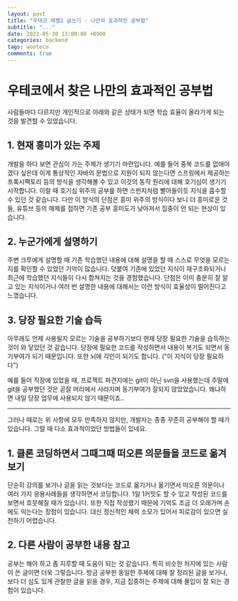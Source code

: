 ```yaml
---
layout: post
title: "우테코 레벨2 글쓰기 - 나만의 효과적인 공부법"
subtitle: "..."
date: 2022-05-30 13:00:00 +0900
categories: backend
tags: wooteco
comments: true
---
```


# 우테코에서 찾은 나만의 효과적인 공부법

사람들마다 다르지만 개인적으로 아래와 같은 상태가 되면 학습 효율이 올라가게 되는 것을 발견할 수 있었습니다.

## 1. 현재 흥미가 있는 주제

개발을 하다 보면 관심이 가는 주제가 생기기 마련입니다.
예를 들어 중복 코드를 없애야겠다 싶은데 이게 통상적인 자바의 문법으로 지원이 되지 않는다면
스프링에서 제공하는 프록시팩토리 등의 방식을 생각해볼 수 있고 이것의 동작 원리에 대해 호기심이 생기기 시작합니다.
이럴 때 호기심 위주의 공부를 하면 스펀지처럼 빨아들이듯 지식을 흡수할 수 있던 것 같습니다.
다만 이 방식의 단점은 흥미 위주의 방식이다 보니 더 흥미로운 것들, 유튜브 등의 매체를 접하면
기존 공부 흥미도가 낮아져서 집중이 안 되는 현상이 있습니다.

## 2. 누군가에게 설명하기

주변 크루에게 설명할 때 기존 학습했던 내용에 대해 설명을 할 때 스스로 무엇을 모르는지를 확인할 수 있었던 기억이 많습니다.
덧붙여 기존에 있었던 지식이 재구조화되거나 최근에 학습했던 지식들이 다시 합쳐지는 것을 경험했습니다.
단점은 이미 충분히 잘 알고 있는 지식이거나 여러 번 설명한 내용에 대해서는 이런 방식이 효율성이 떨어진다고 느꼈습니다.

## 3. 당장 필요한 기술 습득

아무래도 언제 사용될지 모르는 기술을 공부하기보다 현재 당장 필요한 기술을 습득하는 것이 와 닿았던 것 같습니다.
당장에 필요한 코드를 작성하면서 내용이 복기도 되면서 동기부여가 되기 때문입니다. 또한 뇌에 각인이 되기도 합니다. ("이 지식이 당장 필요하다")

예를 들어 직장에 있었을 때, 프로젝트 파견지에는 git이 아닌 svn을 사용했는데 주말에 git을 공부했던 것은 곧잘 머리에서 사라지며 동기부여가 잘되지 않았었습니다.
왜냐하면 내일 당장 업무에 사용되지 않기 때문이죠..

---

그러나 때로는 위 사항에 모두 만족하지 않지만, 개발자는 종종 꾸준히 공부해야 할 때가 있습니다.
그럴 때 다소 효과적이었던 방법들이 있네요.

## 1. 클론 코딩하면서 그때그때 떠오른 의문들을 코드로 옮겨보기

단순히 강의를 보거나 글을 읽는 것보다는 코드로 옮기거나 옮기면서 떠오른 의문이나 여러 가지 응용사례들을 생각하면서 코딩합니다.
1일 1커밋도 할 수 있고 작성된 코드를 보면서 흐뭇해질 때가 있습니다. 또한 직접 작성했기 때문에 기억도 조금 더 오래가며 손에도 익는다는 장점이 있습니다.
대신 정신적인 체력 소모가 있어서 피로감이 있으면 실천하기 어렵습니다.

## 2. 다른 사람이 공부한 내용 참고

공부는 해야 하고 좀 지루할 때 도움이 되는 것 같습니다. 특히 비슷한 처지에 있는 사람이 쓴 글이면 더욱 그렇습니다.
방금 공부한 동일한 주제에 대해 잘 정리된 글을 보거나, 보다 더 심도 있게 관찰한 글을 읽을 경우, 지금 집중하는 주제에 대해 몰입이 잘 되는 경험이 있습니다.
